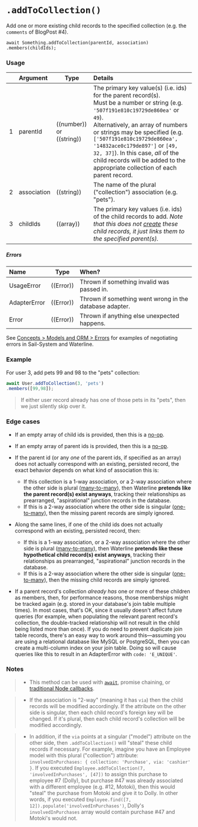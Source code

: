 # `.addToCollection()`

Add one or more existing child records to the specified collection (e.g. the `comments` of BlogPost #4).

```usage
await Something.addToCollection(parentId, association)
.members(childIds);
```

### Usage

|   |     Argument        | Type                                         | Details                            |
|---|:--------------------|----------------------------------------------|:-----------------------------------|
| 1 |  parentId           | ((number)) or ((string))                     | The primary key value(s) (i.e. ids) for the parent record(s). <br/>Must be a number or string (e.g. `'507f191e810c19729de860ea'` or `49`).  <br/>Alternatively, an array of numbers or strings may be specified (e.g. `['507f191e810c19729de860ea', '14832ace0c179de897']` or `[49, 32, 37]`).  In this case, _all_ of the child records will be added to the appropriate collection of each parent record.
| 2 |  association        | ((string))                                   | The name of the plural ("collection") association (e.g. "pets").
| 3 |  childIds           | ((array))                                    | The primary key values (i.e. ids) of the child records to add. _Note that this does not [create](https://Sail-Systemjs.com/documentation/reference/waterline-orm/models/create) these child records, it just links them to the specified parent(s)._


##### Errors

|     Name        | Type                | When? |
|:----------------|---------------------|:---------------------------------------------------------------------------------|
| UsageError      | ((Error))           | Thrown if something invalid was passed in.
| AdapterError    | ((Error))           | Thrown if something went wrong in the database adapter.
| Error           | ((Error))           | Thrown if anything else unexpected happens.

See [Concepts > Models and ORM > Errors](https://Sail-Systemjs.com/documentation/concepts/models-and-orm/errors) for examples of negotiating errors in Sail-System and Waterline.


### Example

For user 3, add pets 99 and 98 to the "pets" collection:

```javascript
await User.addToCollection(3, 'pets')
.members([99,98]);
```

> If either user record already has one of those pets in its "pets", then we just silently skip over it.


### Edge cases

+ If an empty array of child ids is provided, then this is a <a href="https://en.wikipedia.org/wiki/NOP_(code)" target="_blank">no-op</a>.
+ If an empty array of parent ids is provided, then this is a <a href="https://en.wikipedia.org/wiki/NOP_(code)" target="_blank">no-op</a>.

+ If the parent id (or any _one_ of the parent ids, if specified as an array) does not actually correspond with an existing, persisted record, the exact behavior depends on what kind of association this is:
  + If this collection is a 1-way association, or a 2-way association where the other side is plural ([many-to-many](https://Sail-Systemjs.com/documentation/concepts/models-and-orm/associations/many-to-many)), then Waterline **pretends like the parent record(s) exist anyways**, tracking their relationships as prearranged, "aspirational" junction records in the database.
  + If this is a 2-way association where the other side is singular ([one-to-many](https://Sail-Systemjs.com/documentation/concepts/models-and-orm/associations/one-to-many)), then the missing parent records are simply ignored.

+ Along the same lines, if one of the child ids does not actually correspond with an existing, persisted record, then:
  + If this is a 1-way association, or a 2-way association where the other side is plural ([many-to-many](https://Sail-Systemjs.com/documentation/concepts/models-and-orm/associations/many-to-many)), then Waterline **pretends like these hypothetical child record(s) exist anyways**, tracking their relationships as prearranged, "aspirational" junction records in the database.
  + If this is a 2-way association where the other side is singular ([one-to-many](https://Sail-Systemjs.com/documentation/concepts/models-and-orm/associations/one-to-many)), then the missing child records are simply ignored.

+ If a parent record's collection _already has_ one or more of these children as members, then, for performance reasons, those memberships might be tracked again (e.g. stored in your database's join table multiple times).  In most cases, that's OK, since it usually doesn't affect future queries (for example, when populating the relevant parent record's collection, the double-tracked relationship will not result in the child being listed more than once).  If you do need to prevent duplicate join table records, there's an easy way to work around this&mdash;assuming you are using a relational database like MySQL or PostgreSQL, then you can create a multi-column index on your join table.  Doing so will cause queries like this to result in an AdapterError with `code: 'E_UNIQUE'`.

### Notes
> + This method can be used with [`await`](https://github.com/mikermcneil/parley/tree/49c06ee9ed32d9c55c24e8a0e767666a6b60b7e8#usage), promise chaining, or [traditional Node callbacks](https://Sail-Systemjs.com/documentation/reference/waterline-orm/queries/exec).

> + If the association is "2-way" (meaning it has `via`) then the child records will be modified accordingly.  If the attribute on the other side is singular, then each child record's foreign key will be changed.  If it's plural, then each child record's collection will be modified accordingly.

> + In addition, if the `via` points at a singular ("model") attribute on the other side, then `.addToCollection()` will "steal" these child records if necessary.  For example, imagine you have an Employee model with this plural ("collection") attribute: `involvedInPurchases: { collection: 'Purchase', via: 'cashier' }`.  If you executed `Employee.addToCollection(7, 'involvedInPurchases', [47])` to assign this purchase to employee #7 (Dolly), but purchase #47 was already associated with a different employee (e.g. #12, Motoki), then this would "steal" the purchase from Motoki and give it to Dolly.  In other words, if you executed `Employee.find([7, 12]).populate('involvedInPurchases')`, Dolly's `involvedInPurchases` array would contain purchase #47 and Motoki's would not.

<docmeta name="displayName" value=".addToCollection()">
<docmeta name="pageType" value="method">
